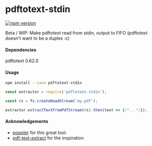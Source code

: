 # pdftotext-stdin

[![npm version](https://img.shields.io/npm/v/pdftotext-stdin.svg)](https://www.npmjs.com/package/pdftotext-stdin)

Beta / WIP: 
Make pdftotext read from stdin, output to FIFO (pdftotext doesn't want to be a duplex :c)

#### Dependencies
pdftotext 0.62.0

#### Usage
```bash
npm install --save pdftotext-stdin
```

```javascript
const extractor = require('pdftotext-stdin');

const rs = fs.createReadStream('my.pdf');

extractor.extractTextFromPdfStream(rs).then(text => {/*...*/});
```

#### Acknowledgements
 * [poppler](https://poppler.freedesktop.org/) for this great tool.
 * [pdf-text-extract](https://www.npmjs.com/package/pdf-text-extract) for the inspiration
 